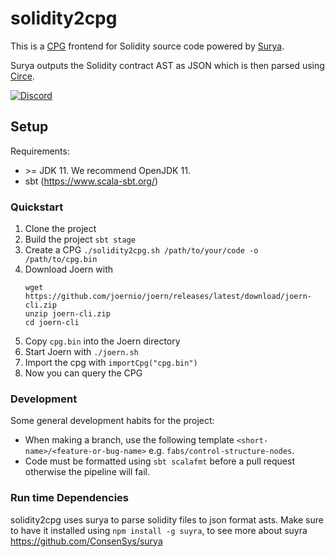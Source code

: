 # solidity2cpg

This is a [CPG](https://docs.joern.io/code-property-graph/) frontend for Solidity source code powered by
[Surya](https://github.com/ConsenSys/surya).

Surya outputs the Solidity contract AST as JSON which is then parsed using [Circe](https://circe.github.io/circe/).

[![Discord](https://img.shields.io/badge/-Discord-lime?style=for-the-badge&logo=discord&logoColor=white&color=black)](https://discord.com/invite/vv4MH284Hc)

## Setup

Requirements:

- \>= JDK 11. We recommend OpenJDK 11.
- sbt (https://www.scala-sbt.org/)

### Quickstart

1. Clone the project
2. Build the project `sbt stage`
3. Create a CPG `./solidity2cpg.sh /path/to/your/code -o /path/to/cpg.bin`
4. Download Joern with
   ```
   wget https://github.com/joernio/joern/releases/latest/download/joern-cli.zip
   unzip joern-cli.zip
   cd joern-cli
   ```
5. Copy `cpg.bin` into the Joern directory
6. Start Joern with `./joern.sh`
7. Import the cpg with `importCpg("cpg.bin")`
8. Now you can query the CPG

### Development

Some general development habits for the project:

- When making a branch, use the following template `<short-name>/<feature-or-bug-name>`
  e.g. `fabs/control-structure-nodes`.
- Code must be formatted using `sbt scalafmt` before a pull request otherwise the pipeline will fail.

### Run time Dependencies

solidity2cpg uses surya to parse solidity files to json format asts. Make sure to have it installed using
`npm install -g suyra`, to see more about suyra <https://github.com/ConsenSys/surya>
